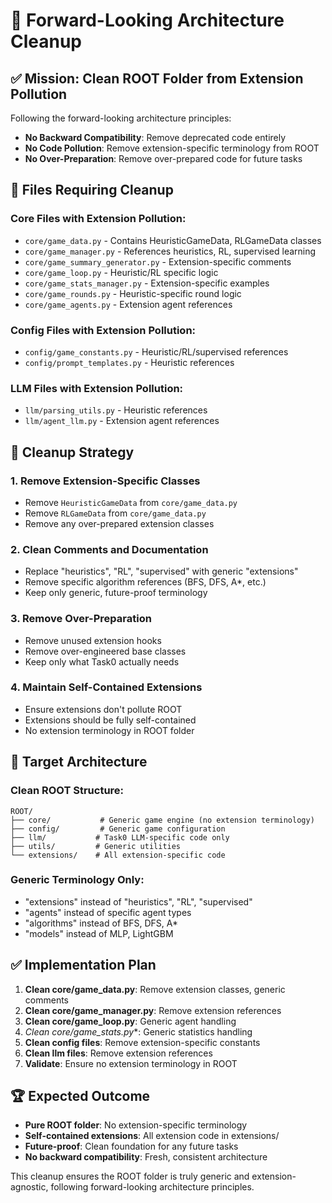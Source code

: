 # 🚀 Forward-Looking Architecture Cleanup

## ✅ **Mission: Clean ROOT Folder from Extension Pollution**

Following the forward-looking architecture principles:
- **No Backward Compatibility**: Remove deprecated code entirely
- **No Code Pollution**: Remove extension-specific terminology from ROOT
- **No Over-Preparation**: Remove over-prepared code for future tasks

## 🎯 **Files Requiring Cleanup**

### **Core Files with Extension Pollution:**
- `core/game_data.py` - Contains HeuristicGameData, RLGameData classes
- `core/game_manager.py` - References heuristics, RL, supervised learning
- `core/game_summary_generator.py` - Extension-specific comments
- `core/game_loop.py` - Heuristic/RL specific logic
- `core/game_stats_manager.py` - Extension-specific examples
- `core/game_rounds.py` - Heuristic-specific round logic
- `core/game_agents.py` - Extension agent references

### **Config Files with Extension Pollution:**
- `config/game_constants.py` - Heuristic/RL/supervised references
- `config/prompt_templates.py` - Heuristic references

### **LLM Files with Extension Pollution:**
- `llm/parsing_utils.py` - Heuristic references
- `llm/agent_llm.py` - Extension agent references

## 🧹 **Cleanup Strategy**

### **1. Remove Extension-Specific Classes**
- Remove `HeuristicGameData` from `core/game_data.py`
- Remove `RLGameData` from `core/game_data.py`
- Remove any over-prepared extension classes

### **2. Clean Comments and Documentation**
- Replace "heuristics", "RL", "supervised" with generic "extensions"
- Remove specific algorithm references (BFS, DFS, A*, etc.)
- Keep only generic, future-proof terminology

### **3. Remove Over-Preparation**
- Remove unused extension hooks
- Remove over-engineered base classes
- Keep only what Task0 actually needs

### **4. Maintain Self-Contained Extensions**
- Ensure extensions don't pollute ROOT
- Extensions should be fully self-contained
- No extension terminology in ROOT folder

## 🎯 **Target Architecture**

### **Clean ROOT Structure:**
```
ROOT/
├── core/           # Generic game engine (no extension terminology)
├── config/         # Generic game configuration  
├── llm/           # Task0 LLM-specific code only
├── utils/         # Generic utilities
└── extensions/    # All extension-specific code
```

### **Generic Terminology Only:**
- "extensions" instead of "heuristics", "RL", "supervised"
- "agents" instead of specific agent types
- "algorithms" instead of BFS, DFS, A*
- "models" instead of MLP, LightGBM

## ✅ **Implementation Plan**

1. **Clean core/game_data.py**: Remove extension classes, generic comments
2. **Clean core/game_manager.py**: Remove extension references
3. **Clean core/game_loop.py**: Generic agent handling
4. **Clean core/game_stats*.py**: Generic statistics handling  
5. **Clean config files**: Remove extension-specific constants
6. **Clean llm files**: Remove extension references
7. **Validate**: Ensure no extension terminology in ROOT

## 🏆 **Expected Outcome**

- **Pure ROOT folder**: No extension-specific terminology
- **Self-contained extensions**: All extension code in extensions/
- **Future-proof**: Clean foundation for any future tasks
- **No backward compatibility**: Fresh, consistent architecture

This cleanup ensures the ROOT folder is truly generic and extension-agnostic, following forward-looking architecture principles.